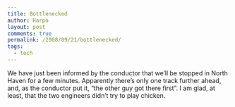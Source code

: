 ```yaml
---
title: Bottlenecked
author: Harpo
layout: post
comments: true
permalink: /2008/09/21/bottlenecked/
tags:
  - tech
---
```

We have just been informed by the conductor that we&#8217;ll be stopped in North Haven for a few minutes. Apparently there&#8217;s only one track further ahead, and, as the conductor put it, &#8220;the other guy got there first&#8221;. I am glad, at least, that the two engineers didn&#8217;t try to play chicken.